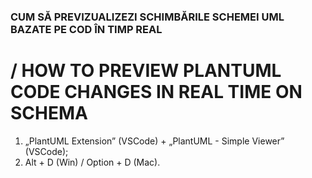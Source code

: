 ### CUM SĂ PREVIZUALIZEZI SCHIMBĂRILE SCHEMEI UML BAZATE PE COD ÎN TIMP REAL

# / HOW TO PREVIEW PLANTUML CODE CHANGES IN REAL TIME ON SCHEMA

1. „PlantUML Extension” (VSCode) + „PlantUML - Simple Viewer” (VSCode);
2. Alt + D (Win) / Option + D (Mac).
